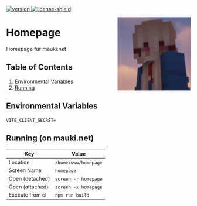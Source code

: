 [discord-invite]: https://discord.gg/7fVXR2g7DG

[maven-central]: https://img.shields.io/badge/Version-v1.3.0.BETA-blue.svg
[discord-shield]: https://discord.com/api/guilds/859073652775059457/widget.png

[license]: https://github.com/MaukiNet/MC-Dashboard/blob/main/LICENSE
[license-shield]: https://img.shields.io/badge/License-GPL3.0-green.svg

[version]: https://img.shields.io/static/v1?label=Download&message=SNAPSHOT-v1.0.0_ALPHA&color=blue
[download]: https://github.com/MaukiNet/MaukiSeasonPL/releases/tag/v1.0.0_ALPHA

[ ![version][] ][download]
[ ![license-shield][] ][license]
<!--
![maven-central][]
-->

<img align="right" src="https://github.com/MaukiNet/.github/blob/main/assets/4542221e59746b200f7d3d2c96cf9210.png" height="200" width="200">

# Homepage
Homepage für mauki.net

## Table of Contents
1. [Environmental Variables](#environmental-variables)
2. [Running](#running-on-maukinet)

## Environmental Variables
```env
VITE_CLIENT_SECRET=
```

## Running (on mauki.net)
| **Key**         	| **Value**               	|
|-----------------	|-------------------------	|
| Location        	| `/home/www/homepage`      |
| Screen Name     	| `homepage`               	|
| Open (detached) 	| `screen -r homepage`     	|
| Open (attached) 	| `screen -x homepage`     	|
| Execute from cl 	| `npm run build`          	|
